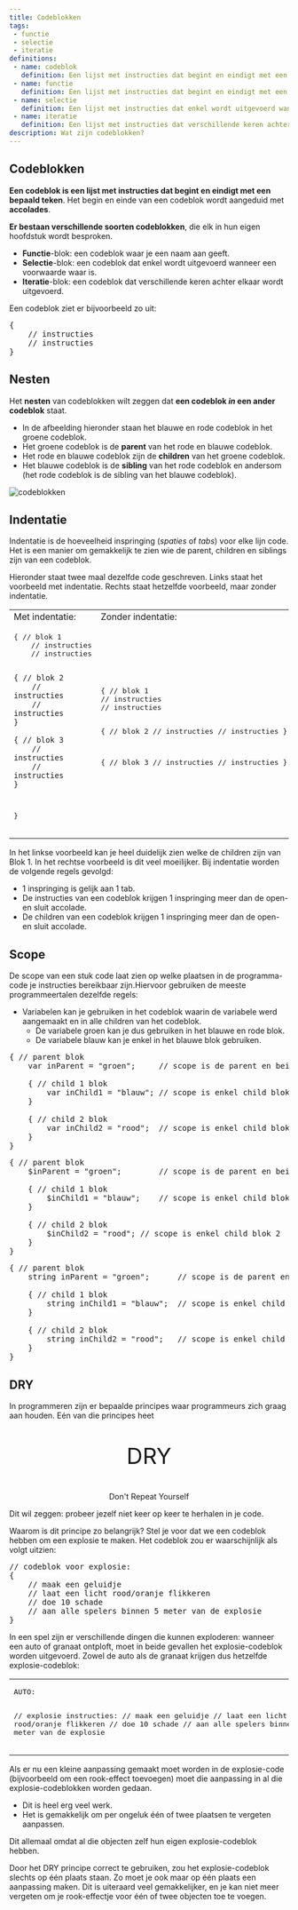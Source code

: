 ```yaml
---
title: Codeblokken
tags: 
 - functie
 - selectie
 - iteratie
definitions: 
 - name: codeblok
   definition: Een lijst met instructies dat begint en eindigt met een bepaald teken.
 - name: functie
   definition: Een lijst met instructies dat begint en eindigt met een bepaald teken waar je een naam aan geeft. De instructies worden uitgevoerd als je de naam aanroept.
 - name: selectie
   definition: Een lijst met instructies dat enkel wordt uitgevoerd wanneer een voorwaarde waar is.
 - name: iteratie
   definition: Een lijst met instructies dat verschillende keren achter elkaar wordt uitgevoerd.
description: Wat zijn codeblokken?
---
```


## Codeblokken

**Een codeblok is een lijst met instructies dat begint en eindigt met een bepaald teken**. Het begin en einde van een codeblok wordt aangeduid met **accolades**. 

**Er bestaan verschillende soorten codeblokken**, die elk in hun eigen hoofdstuk wordt besproken.

 - **Functie**-blok: een codeblok waar je een naam aan geeft.
 - **Selectie**-blok: een codeblok dat enkel wordt uitgevoerd wanneer een voorwaarde waar is.
 - **Iteratie**-blok: een codeblok dat verschillende keren achter elkaar wordt uitgevoerd.

Een codeblok ziet er bijvoorbeeld zo uit:

<pre class="linenums lang lang-JS lang-CS lang-PHP">
{
	// instructies
	// instructies
}
</pre>

## Nesten

Het **nesten** van codeblokken wilt zeggen dat **een codeblok *in* een ander codeblok** staat. 

 - In de afbeelding hieronder staan het blauwe en rode codeblok in het groene codeblok.
 - Het groene codeblok is de **parent** van het rode en blauwe codeblok.
 - Het rode en blauwe codeblok zijn de **children** van het groene codeblok.
 - Het blauwe codeblok is de **sibling** van het rode codeblok en andersom (het rode codeblok is de sibling van het blauwe codeblok).
 
<img src="{{ site.baseurl }}/assets/img/codeblokken_1.png" alt="codeblokken" style="max-width: 50%">

## Indentatie

Indentatie is de hoeveelheid inspringing (*spaties* of *tabs*) voor elke lijn code. Het is een manier om gemakkelijk te zien wie de parent, children en siblings zijn van een codeblok.

Hieronder staat twee maal dezelfde code geschreven. Links staat het voorbeeld met indentatie. Rechts staat hetzelfde voorbeeld, maar zonder indentatie.


<table style="width: 100%">
 <tr>
  <td>
	  Met indentatie:
  </td>
  <td>
	  Zonder indentatie:
  </td>
 </tr>
 <tr>
  <td>
<pre class="linenums lang lang-JS lang-CS lang-PHP">
{ // blok 1
	// instructies
	// instructies

	{ // blok 2
		// instructies
		// instructies
	}

	{ // blok 3
		// instructies
		// instructies		
	}
}
</pre>
  </td>
  <td>
<pre class="linenums lang lang-JS lang-CS lang-PHP">
{ // blok 1
// instructies			
// instructies

{ // blok 2
// instructies
// instructies
}

{ // blok 3
// instructies
// instructies
}
}
</pre>
  </td>
 </tr>
</table>


In het linkse voorbeeld kan je heel duidelijk zien welke de children zijn van Blok 1. In het rechtse voorbeeld is dit veel moeilijker. Bij indentatie worden de volgende regels gevolgd:

 - 1 inspringing is gelijk aan 1 tab.
 - De instructies van een codeblok krijgen 1 inspringing meer dan de open- en sluit accolade.
 - De children van een codeblok krijgen 1 inspringing meer dan de open- en sluit accolade.
 
## Scope

De scope van een stuk code laat zien op welke plaatsen in de programma-code je instructies bereikbaar zijn.Hiervoor gebruiken de meeste programmeertalen dezelfde regels:
 - Variabelen kan je gebruiken in het codeblok waarin de variabele werd aangemaakt en in alle children van het codeblok.
   - De variabele groen kan je dus gebruiken in het blauwe en rode blok.
   - De variabele blauw kan je enkel in het blauwe blok gebruiken.

<pre class="linenums lang lang-JS">
{ // parent blok
	var inParent = "groen";		// scope is de parent en beide children
	
	{ // child 1 blok
		var inChild1 = "blauw";	// scope is enkel child blok 1
	}

	{ // child 2 blok
		var inChild2 = "rood";	// scope is enkel child blok 2
	}
}
</pre>
<pre class="linenums lang lang-PHP">
{ // parent blok
	$inParent = "groen";		// scope is de parent en beide children
	
	{ // child 1 blok
		$inChild1 = "blauw";	// scope is enkel child blok 1
	}

	{ // child 2 blok
		$inChild2 = "rood";	// scope is enkel child blok 2
	}
}
</pre>
<pre class="linenums lang lang-CS">
{ // parent blok
	string inParent = "groen";		// scope is de parent en beide children
	
	{ // child 1 blok
		string inChild1 = "blauw";	// scope is enkel child blok 1
	}

	{ // child 2 blok
		string inChild2 = "rood";	// scope is enkel child blok 2
	}
}
</pre>


## DRY

In programmeren zijn er bepaalde principes waar programmeurs zich graag aan houden. Eén van die principes heet 
<div style="text-align: center">
	<p style="font-size: 40px;">DRY</p>
	<p>Don't Repeat Yourself</p>
</div>

Dit wil zeggen: probeer jezelf niet keer op keer te herhalen in je code. 

Waarom is dit principe zo belangrijk? Stel je voor dat we een codeblok hebben om een explosie te maken. Het codeblok zou er waarschijnlijk als volgt uitzien:

<pre class="linenums lang lang-JS lang-CS lang-PHP">
// codeblok voor explosie:
{
	// maak een geluidje
	// laat een licht rood/oranje flikkeren
	// doe 10 schade
	// aan alle spelers binnen 5 meter van de explosie
}
</pre>

In een spel zijn er verschillende dingen die kunnen exploderen: wanneer een auto of granaat ontploft, moet in beide gevallen het explosie-codeblok worden uitgevoerd. Zowel de auto als de granaat krijgen dus hetzelfde explosie-codeblok:

<table style="width: 100%">
 <tr>
  <td>
<pre class="linenums lang lang-JS lang-CS lang-PHP">
AUTO:

// explosie instructies:
	// maak een geluidje
	// laat een licht rood/oranje flikkeren
	// doe 10 schade
	// aan alle spelers binnen 5 meter van de explosie
</pre>
  </td>
  <td>
<pre class="linenums lang lang-JS lang-CS lang-PHP">
GRANAAT:

// explosie instructies:
	// maak een geluidje
	// laat een licht rood/oranje flikkeren
	// doe 10 schade
	// aan alle spelers binnen 5 meter van de explosie
</pre>
  </td>
 </tr>
</table>

Als er nu een kleine aanpassing gemaakt moet worden in de explosie-code (bijvoorbeeld om een rook-effect toevoegen) moet die aanpassing in al die explosie-codeblokken worden gedaan. 
 - Dit is heel erg veel werk.
 - Het is gemakkelijk om per ongeluk één of twee plaatsen te vergeten aanpassen.

Dit allemaal omdat al die objecten zelf hun eigen explosie-codeblok hebben.

Door het DRY principe correct te gebruiken, zou het explosie-codeblok slechts op één plaats staan. Zo moet je ook maar op één plaats een aanpassing maken. Dit is uiteraard veel gemakkelijker, en je kan niet meer vergeten om je rook-effectje voor één of twee objecten toe te voegen. 
